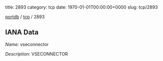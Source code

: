 title: 2893
category: tcp
date: 1970-01-01T00:00:00+0000
slug: tcp/2893

[portdb](/) / [tcp](/category/tcp.html) / 2893


## IANA Data

_Name:_ vseconnector

_Description:_ VSECONNECTOR

